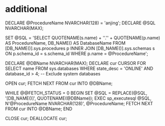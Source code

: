 # additional

DECLARE @ProcedureName NVARCHAR(128) = 'anjing';
DECLARE @SQL NVARCHAR(MAX);

SET @SQL = 
'SELECT 
    QUOTENAME(s.name) + ''.'' + QUOTENAME(p.name) AS ProcedureName,
    DB_NAME() AS DatabaseName
FROM 
    [DB_NAME()].sys.procedures p
INNER JOIN 
    [DB_NAME()].sys.schemas s ON p.schema_id = s.schema_id
WHERE 
    p.name = @ProcedureName';

DECLARE @DBName NVARCHAR(MAX);
DECLARE cur CURSOR FOR 
    SELECT name 
    FROM sys.databases 
    WHERE state_desc = 'ONLINE' 
    AND database_id > 4; -- Exclude system databases

OPEN cur;
FETCH NEXT FROM cur INTO @DBName;

WHILE @@FETCH_STATUS = 0
BEGIN
    SET @SQL = REPLACE(@SQL, '[DB_NAME()]', QUOTENAME(@DBName));
    EXEC sp_executesql @SQL, N'@ProcedureName NVARCHAR(128)', @ProcedureName;
    FETCH NEXT FROM cur INTO @DBName;
END

CLOSE cur;
DEALLOCATE cur;
